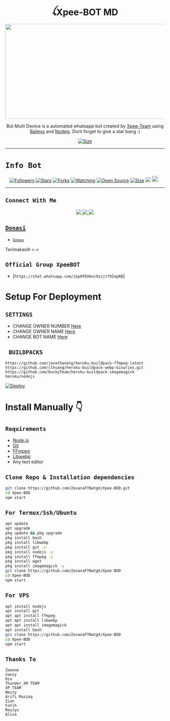 <h1 align="center">ꪶXpee-BOT MD<br></h1>
<p align="center">
  <img src="https://j.top4top.io/p_2279l3oai0.jpg" width="540" height="300" />
</p>

<p align="center">Bot Multi Device is a automated whatsapp bot created by <a href="https://github.com/ZevanaFTNatgX" target="_blank">Xpee-Team</a> using <a href="https://github.com/adiwajshing/Baileys" target="_blank">Baileys</a> and <a href="https://github.com/nodejs" target="_blank">Nodejs</a>. Dont forget to give a star bang :)
</p>

<p align="center">
<a href="https://youtube.com/channel/UCMF1MPwBQ0HauI9jzfLI1Iw"><img title="Size" src="https://img.shields.io/badge/Tutorial Deploy-green"></a>
</p>

------

# ```Info Bot```
<p align="center">
<a href="https://github.com/ZevanaFTNatgX/followers"><img title="Followers" src="https://img.shields.io/github/followers/ZevanaFTNatgX?color=red&style=flat-square"></a>
<a href="https://github.com/ZevanaFTNatgX/Xpee-BOD/stargazers/"><img title="Stars" src="https://img.shields.io/github/stars/ZevanaFTNatgX/Xpee-BOD?color=blue&style=flat-square"></a>
<a href="https://github.com/ZevanaFTNatgX/Xpee-BOD/network/members"><img title="Forks" src="https://img.shields.io/github/forks/ZevanaFTNatgX/Xpee-BOD?color=red&style=flat-square"></a>
<a href="https://github.com/ZevanaFTNatgX/Xpee-BOD/watchers"><img title="Watching" src="https://img.shields.io/github/watchers/DGXeon/Xpee-BOD?label=Watchers&color=blue&style=flat-square"></a>
<a href="https://github.com/ZevanaFTNatgX/Xpee-BOD"><img title="Open Source" src="https://img.shields.io/badge/Author-Xeon%20Bot%20Inc.-red?v=103"></a>
<a href="https://github.com/ZevanaFTNatgX/Xpee-BOD/"><img title="Size" src="https://img.shields.io/github/repo-size/ZevanaFTNattX/Xpee-BOD?style=flat-square&color=green"></a>
<a href="https://hits.seeyoufarm.com"><img src="https://hits.seeyoufarm.com/api/count/incr/badge.svg?url=https%3A%2F%2Fgithub.com%2FZevanaFTNatgX%2FXpee-BOD&count_bg=%2379C83D&title_bg=%23555555&icon=probot.svg&icon_color=%2300FF6D&title=hits&edge_flat=false"/></a>
<a href="https://github.com/ZevanaFTNatgX/Xpee-BOD/graphs/commit-activity"><img height="20" src="https://img.shields.io/badge/Maintained%3F-yes-green.svg"></a>&nbsp;&nbsp;
</p>
<p align='center'>
    </p>

-------

## ```Connect With Me```
<p align="center">
<a href="https://wa.me/6289652948525"><img src="https://img.shields.io/badge/WhatsApp%20Developer-25D366?style=for-the-badge&logo=whatsapp&logoColor=white" />
<a href="https://chat.whatsapp.com/JopHTEHknc91zjtf9IepKB"><img src="https://img.shields.io/badge/Join Official Group XpeeBOT-25D366?style=for-the-badge&logo=whatsapp&logoColor=white" />
<a href="https://youtube.com/channel/UCMF1MPwBQ0HauI9jzfLI1Iw"><img src="https://img.shields.io/badge/Jangan Lupa Subscribe Elpezet24 Channel-ff0000?style=for-the-badge&logo=youtube&logoColor=ff000000&link=https://youtube.com/channel/UCMF1MPwBQ0HauI9jzfLI1Iw" /><br>
</p>

## ```Donasi```

- [`Gopay`](089652948525)

<p align="left">
Terimakasih >.<
</p>

## ```Official Group XpeeBOT```

- [`https://chat.whatsapp.com/JopHTEHknc91zjtf9IepKB`]

# Setup For Deployment

## `SETTINGS`

- CHANGE OWNER NUMBER [Here](https://github.com/ZevanaFTNatgX/Xpee-BOD/blob/master/config/config.json#L25)
- CHANGE OWNER NAME [Here](https://github.com/ZevanaFTNatgX/Xpee-BOD/blob/master/config/config.json#L30)
- CHANGE BOT NAME [Here](https://github.com/ZevanaFTNatgX/Xpee-BOD/blob/master/config/config.json#L29)

## ` BUILDPACKS`

```
https://github.com/jonathanong/heroku-buildpack-ffmpeg-latest
https://github.com/clhuang/heroku-buildpack-webp-binaries.git
https://github.com/DuckyTeam/heroku-buildpack-imagemagick
heroku/nodejs
```

[![Deploy](https://www.herokucdn.com/deploy/button.svg)](https://heroku.com/deploy?template=https://github.com/ZevanaFTNatgX/Xpee-BOD/)

# Install Manually 👇
## `Requirements`
* [Node.js](https://nodejs.org/en/)
* [Git](https://git-scm.com/downloads)
* [FFmpeg](https://github.com/BtbN/FFmpeg-Builds/releases/download/autobuild-2020-12-08-13-03/ffmpeg-n4.3.1-26-gca55240b8c-win64-gpl-4.3.zip)
* [Libwebp](https://developers.google.com/speed/webp/download)
* Any text editor
## `Clone Repo & Installation dependencies`
```bash
git clone https://github.com/ZevanaFTNatgX/Xpee-BOD.git
cd Xpee-BOD
npm start
```
## `For Termux/Ssh/Ubuntu`
```bash
apt update
apt upgrade
pkg update && pkg upgrade
pkg install bash
pkg install libwebp
pkg install git -y
pkg install nodejs -y 
pkg install ffmpeg -y 
pkg install wget
pkg install imagemagick -y
git clone https://github.com/ZevanaFTNatgX/Xpee-BOD
cd Xpee-BOD
npm start
```
## `For VPS`
```bash
apt install nodejs 
apt install git 
apt apt install ffmpeg 
apt apt install libwebp 
apt apt install imagemagick
apt install bash
git clone https://github.com/ZevanaFTNatgX/Xpee-BOD
cd Xpee-BOD
npm start
```
## `Thanks To`
```Dika
Zeeone
Sanzy
Dio
Thunder_XM TEAM
XP TEAM
Nezzy
Arifi Razzaq
Zian
Fatih
ReyJyu
Alice
```

